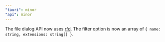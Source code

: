 ```yaml
---
"tauri": minor
"api": minor
---
```


The file dialog API now uses [rfd](https://github.com/PolyMeilex/rfd). The filter option is now an array of `{ name: string, extensions: string[] }`.
